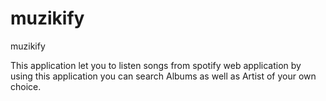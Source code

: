 # muzikify

muzikify

This application let you to listen songs from spotify web application by using this application you can search Albums as well as Artist of your own choice.
